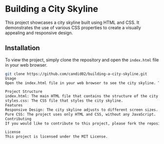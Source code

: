 # Building a City Skyline

This project showcases a city skyline built using HTML and CSS. It demonstrates the use of various CSS properties to create a visually appealing and responsive design.

## Installation

To view the project, simply clone the repository and open the `index.html` file in your web browser.

```bash
git clone https://github.com/candid02/building-a-city-skyline.git
Usage
Open the index.html file in your web browser to see the city skyline. The project is designed to be responsive and should work well on different screen sizes.

Project Structure
index.html: The main HTML file that contains the structure of the city skyline.
styles.css: The CSS file that styles the city skyline.
Features
Responsive Design: The city skyline adjusts to different screen sizes.
Pure CSS: The project uses only HTML and CSS, without any JavaScript.
Contributing
If you would like to contribute to this project, please fork the repository and submit a pull request. For major changes, please open an issue first to discuss what you would like to change.

License
This project is licensed under the MIT License.
